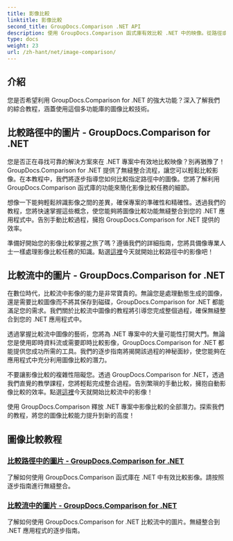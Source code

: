 ```yaml
---
title: 影像比較
linktitle: 影像比較
second_title: GroupDocs.Comparison .NET API
description: 使用 GroupDocs.Comparison 函式庫有效比較 .NET 中的映像。從路徑或串流無縫整合的逐步教學。
type: docs
weight: 23
url: /zh-hant/net/image-comparison/
---
```


## 介紹

您是否希望利用 GroupDocs.Comparison for .NET 的強大功能？深入了解我們的綜合教程，涵蓋使用這個多功能庫的圖像比較技術。

## 比較路徑中的圖片 - GroupDocs.Comparison for .NET

您是否正在尋找可靠的解決方案來在 .NET 專案中有效地比較映像？別再猶豫了！ GroupDocs.Comparison for .NET 提供了無縫整合流程，讓您可以輕鬆比較影像。在本教程中，我們將逐步指導您如何比較指定路徑中的圖像。您將了解利用 GroupDocs.Comparison 函式庫的功能來簡化影像比較任務的細節。

想像一下能夠輕鬆辨識影像之間的差異，確保專案的準確性和精確性。透過我們的教程，您將快速掌握這些概念，使您能夠將圖像比較功能無縫整合到您的 .NET 應用程式中。告別手動比較過程，擁抱 GroupDocs.Comparison for .NET 提供的效率。

準備好開始您的影像比較掌握之旅了嗎？遵循我們的詳細指南，您將具備像專業人士一樣處理影像比較任務的知識。點選[這裡](./compare-images-from-path/)今天就開始比較路徑中的影像吧！

## 比較流中的圖片 - GroupDocs.Comparison for .NET

在數位時代，比較流中影像的能力是非常寶貴的。無論您是處理動態生成的圖像，還是需要比較圖像而不將其保存到磁碟，GroupDocs.Comparison for .NET 都能滿足您的需求。我們關於比較流中圖像的教程將引導您完成整個過程，確保無縫整合到您的 .NET 應用程式中。

透過掌握比較流中圖像的藝術，您將為 .NET 專案中的大量可能性打開大門。無論您是使用即時資料流或需要即時比較影像，GroupDocs.Comparison for .NET 都能提供您成功所需的工具。我們的逐步指南將揭開該過程的神秘面紗，使您能夠在應用程式中充分利用圖像比較的潛力。

不要讓影像比較的複雜性阻礙您。透過 GroupDocs.Comparison for .NET，透過我們直覺的教學課程，您將輕鬆完成整合過程。告別繁瑣的手動比較，擁抱自動影像比較的效率。點選[這裡](./compare-images-from-stream/)今天就開始比較流中的影像！

使用 GroupDocs.Comparison 釋放 .NET 專案中影像比較的全部潛力。探索我們的教程，將您的圖像比較能力提升到新的高度！
## 圖像比較教程
### [比較路徑中的圖片 - GroupDocs.Comparison for .NET](./compare-images-from-path/)
了解如何使用 GroupDocs.Comparison 函式庫在 .NET 中有效比較影像。請按照逐步指南進行無縫整合。
### [比較流中的圖片 - GroupDocs.Comparison for .NET](./compare-images-from-stream/)
了解如何使用 GroupDocs.Comparison for .NET 比較流中的圖片。無縫整合到 .NET 應用程式的逐步指南。
